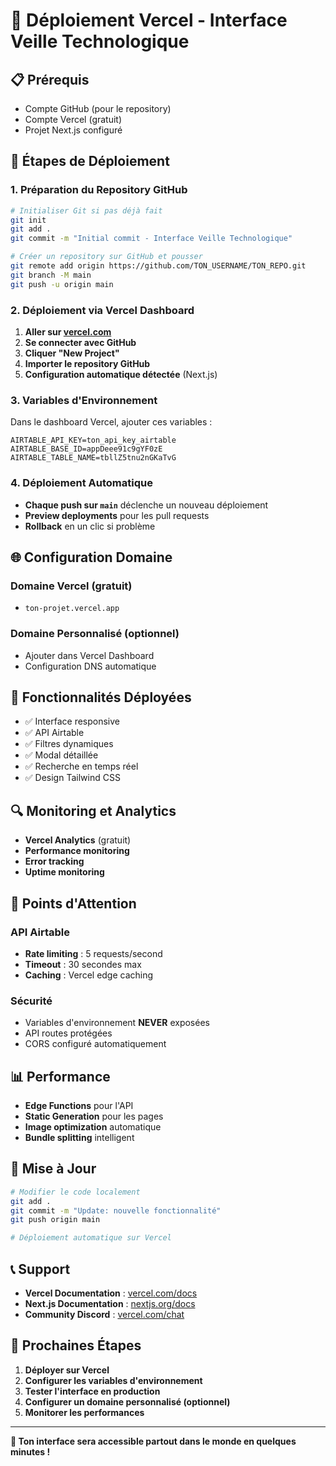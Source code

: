 # 🚀 Déploiement Vercel - Interface Veille Technologique

## 📋 **Prérequis**

- Compte GitHub (pour le repository)
- Compte Vercel (gratuit)
- Projet Next.js configuré

## 🔧 **Étapes de Déploiement**

### **1. Préparation du Repository GitHub**

```bash
# Initialiser Git si pas déjà fait
git init
git add .
git commit -m "Initial commit - Interface Veille Technologique"

# Créer un repository sur GitHub et pousser
git remote add origin https://github.com/TON_USERNAME/TON_REPO.git
git branch -M main
git push -u origin main
```

### **2. Déploiement via Vercel Dashboard**

1. **Aller sur [vercel.com](https://vercel.com)**
2. **Se connecter avec GitHub**
3. **Cliquer "New Project"**
4. **Importer le repository GitHub**
5. **Configuration automatique détectée** (Next.js)

### **3. Variables d'Environnement**

Dans le dashboard Vercel, ajouter ces variables :

```env
AIRTABLE_API_KEY=ton_api_key_airtable
AIRTABLE_BASE_ID=appDeee91c9gYF0zE
AIRTABLE_TABLE_NAME=tbllZ5tnu2nGKaTvG
```

### **4. Déploiement Automatique**

- **Chaque push sur `main`** déclenche un nouveau déploiement
- **Preview deployments** pour les pull requests
- **Rollback** en un clic si problème

## 🌐 **Configuration Domaine**

### **Domaine Vercel (gratuit)**
- `ton-projet.vercel.app`

### **Domaine Personnalisé (optionnel)**
- Ajouter dans Vercel Dashboard
- Configuration DNS automatique

## 📱 **Fonctionnalités Déployées**

- ✅ Interface responsive
- ✅ API Airtable
- ✅ Filtres dynamiques
- ✅ Modal détaillée
- ✅ Recherche en temps réel
- ✅ Design Tailwind CSS

## 🔍 **Monitoring et Analytics**

- **Vercel Analytics** (gratuit)
- **Performance monitoring**
- **Error tracking**
- **Uptime monitoring**

## 🚨 **Points d'Attention**

### **API Airtable**
- **Rate limiting** : 5 requests/second
- **Timeout** : 30 secondes max
- **Caching** : Vercel edge caching

### **Sécurité**
- Variables d'environnement **NEVER** exposées
- API routes protégées
- CORS configuré automatiquement

## 📊 **Performance**

- **Edge Functions** pour l'API
- **Static Generation** pour les pages
- **Image optimization** automatique
- **Bundle splitting** intelligent

## 🔄 **Mise à Jour**

```bash
# Modifier le code localement
git add .
git commit -m "Update: nouvelle fonctionnalité"
git push origin main

# Déploiement automatique sur Vercel
```

## 📞 **Support**

- **Vercel Documentation** : [vercel.com/docs](https://vercel.com/docs)
- **Next.js Documentation** : [nextjs.org/docs](https://nextjs.org/docs)
- **Community Discord** : [vercel.com/chat](https://vercel.com/chat)

## 🎯 **Prochaines Étapes**

1. **Déployer sur Vercel**
2. **Configurer les variables d'environnement**
3. **Tester l'interface en production**
4. **Configurer un domaine personnalisé (optionnel)**
5. **Monitorer les performances**

---

**🚀 Ton interface sera accessible partout dans le monde en quelques minutes !**

